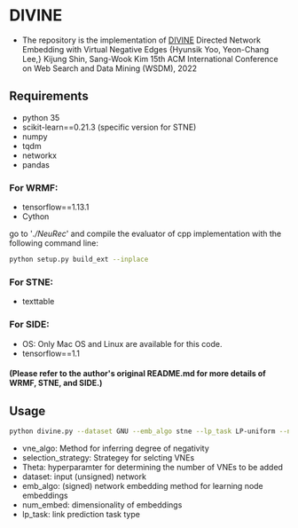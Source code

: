 # DIVINE
- The repository is the implementation of [DIVINE](https://doi.org/10.1145/3488560.3498470)
Directed Network Embedding with Virtual Negative Edges
{Hyunsik Yoo, Yeon-Chang Lee,} Kijung Shin, Sang-Wook Kim
15th ACM International Conference on Web Search and Data Mining (WSDM), 2022

## Requirements
- python 35
- scikit-learn==0.21.3 (specific version for STNE)
- numpy
- tqdm
- networkx
- pandas

### For WRMF:
- tensorflow==1.13.1
- Cython

go to '*./NeuRec*' and compile the evaluator of cpp implementation with the following command line:
```bash
python setup.py build_ext --inplace
```

### For STNE:
- texttable

### For SIDE:
- OS: Only Mac OS and Linux are available for this code.
- tensorflow==1.1

#### (Please refer to the author's original README.md for more details of WRMF, STNE, and SIDE.)

## Usage

```bash
python divine.py --dataset GNU --emb_algo stne --lp_task LP-uniform --num_embed 128 --vne_algo wrmf --theta 0.5 --selection_strategy local
```
- vne_algo: Method for inferring degree of negativity
- selection_strategy: Strategey for selcting VNEs
- Theta: hyperparamter for determining the number of VNEs to be added
- dataset: input (unsigned) network
- emb_algo: (signed) network embedding method for learning node embeddings
- num_embed: dimensionality of embeddings
- lp_task: link prediction task type
